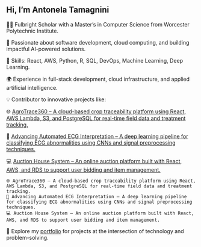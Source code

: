 ##  Hi, I’m Antonela Tamagnini

👩‍💻 Fulbright Scholar with a Master’s in Computer Science from Worcester Polytechnic Institute.

🚀 Passionate about software development, cloud computing, and building impactful AI-powered solutions.

🔧 Skills: React, AWS, Python, R, SQL, DevOps, Machine Learning, Deep Learning.

🌍 Experience in full-stack development, cloud infrastructure, and applied artificial intelligence.

💡 Contributor to innovative projects like:

  🌐 [AgroTrace360 – A cloud-based crop traceability platform using React, AWS Lambda, S3, and PostgreSQL for real-time field data and treatment tracking.](https://github.com/atamagnini/AgroTrace360)
  
  🧠 [Advancing Automated ECG Interpretation – A deep learning pipeline for classifying ECG abnormalities using CNNs and signal preprocessing techniques.](https://github.com/atamagnini/advancing-automated-ecg-interpretation)
  
  💻 [Auction House System – An online auction platform built with React, AWS, and RDS to support user bidding and item management.](https://github.com/brianEtrials/team-bars-lisp-auction-house)

    🌐 AgroTrace360 – A cloud-based crop traceability platform using React, AWS Lambda, S3, and PostgreSQL for real-time field data and treatment tracking.
    🧠 Advancing Automated ECG Interpretation – A deep learning pipeline for classifying ECG abnormalities using CNNs and signal preprocessing techniques.
    💻 Auction House System – An online auction platform built with React, AWS, and RDS to support user bidding and item management.

📌 Explore my [portfolio](https://github.com/atamagnini/portfolio) for projects at the intersection of technology and problem-solving.

